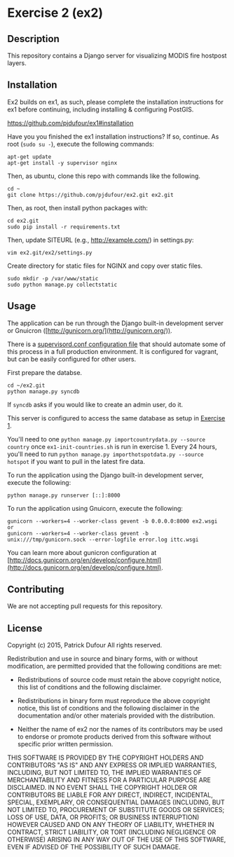 Exercise 2 (ex2)
==================

## Description

This repository contains a Django server for visualizing MODIS fire hostpost layers.

## Installation

Ex2 builds on ex1, as such, please complete the installation instructions for ex1 before continuing, including installing & configuring PostGIS.

https://github.com/pjdufour/ex1#installation

Have you you finished the ex1 installation instructions?  If so, continue.  As root (`sudo su -`), execute the following commands:

```
apt-get update
apt-get install -y supervisor nginx
```

Then, as ubuntu, clone this repo with commands like the following.

```
cd ~
git clone https://github.com/pjdufour/ex2.git ex2.git
```

Then, as root, then install python packages with:
```
cd ex2.git
sudo pip install -r requirements.txt
```

Then, update SITEURL (e.g., http://example.com/) in settings.py:

```
vim ex2.git/ex2/settings.py
```

Create directory for static files for NGINX and copy over static files.

```
sudo mkdir -p /var/www/static
sudo python manage.py collectstatic
```

## Usage

The application can be run through the Django built-in development server or Gnuicron ([http://gunicorn.org/](http://gunicorn.org/)).

There is a [supervisord.conf configuration file](https://github.com/pjdufour/ex2/blob/master/supervisord.conf) that should automate some of this process in a full production environment.  It is configured for vagrant, but can be easily configured for other users.

First prepare the databse.

```
cd ~/ex2.git
python manage.py syncdb
```

If `syncdb` asks if you would like to create an admin user, do it. 

This server is configured to access the same database as setup in [Exercise 1](https://github.com/pjdfour/ex1).

You'll need to one `python manage.py importcountrydata.py --source country` once `ex1-init-countries.sh` is run in exercise 1.  Every 24 hours, you'll need to run `python manage.py importhotspotdata.py --source hotspot` if you want to pull in the latest fire data.

To run the application using the Django built-in development server, execute the following:

```
python manage.py runserver [::]:8000
```

To run the application using Gnuicorn, execute the following:

```
gunicorn --workers=4 --worker-class gevent -b 0.0.0.0:8000 ex2.wsgi
or
gunicorn --workers=4 --worker-class gevent -b unix:///tmp/gunicorn.sock --error-logfile error.log ittc.wsgi
```

You can learn more about gunicron configuration at [http://docs.gunicorn.org/en/develop/configure.html](http://docs.gunicorn.org/en/develop/configure.html).

## Contributing

We are not accepting pull requests for this repository.

## License

Copyright (c) 2015, Patrick Dufour
All rights reserved.

Redistribution and use in source and binary forms, with or without
modification, are permitted provided that the following conditions are met:

* Redistributions of source code must retain the above copyright notice, this
  list of conditions and the following disclaimer.

* Redistributions in binary form must reproduce the above copyright notice,
  this list of conditions and the following disclaimer in the documentation
  and/or other materials provided with the distribution.

* Neither the name of ex2 nor the names of its
  contributors may be used to endorse or promote products derived from
  this software without specific prior written permission.

THIS SOFTWARE IS PROVIDED BY THE COPYRIGHT HOLDERS AND CONTRIBUTORS "AS IS"
AND ANY EXPRESS OR IMPLIED WARRANTIES, INCLUDING, BUT NOT LIMITED TO, THE
IMPLIED WARRANTIES OF MERCHANTABILITY AND FITNESS FOR A PARTICULAR PURPOSE ARE
DISCLAIMED. IN NO EVENT SHALL THE COPYRIGHT HOLDER OR CONTRIBUTORS BE LIABLE
FOR ANY DIRECT, INDIRECT, INCIDENTAL, SPECIAL, EXEMPLARY, OR CONSEQUENTIAL
DAMAGES (INCLUDING, BUT NOT LIMITED TO, PROCUREMENT OF SUBSTITUTE GOODS OR
SERVICES; LOSS OF USE, DATA, OR PROFITS; OR BUSINESS INTERRUPTION) HOWEVER
CAUSED AND ON ANY THEORY OF LIABILITY, WHETHER IN CONTRACT, STRICT LIABILITY,
OR TORT (INCLUDING NEGLIGENCE OR OTHERWISE) ARISING IN ANY WAY OUT OF THE USE
OF THIS SOFTWARE, EVEN IF ADVISED OF THE POSSIBILITY OF SUCH DAMAGE.
